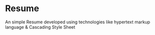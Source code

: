 # Resume
An simple Resume developed using technologies like hypertext markup language &amp; Cascading Style Sheet
